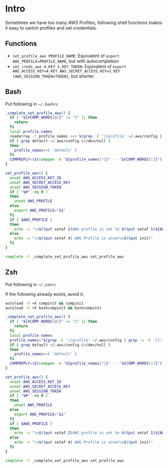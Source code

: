# Intro

Sometimes we have too many AWS Profiles, following shell functions makes it easy to switch profiles and set credentials.

## Functions

- `set_profile_aws PROFILE_NAME`: Equivalent of `export AWS_PROFILE=PROFILE_NAME`, but with autocompletion
- `set_creds_aws A_KEY S_KEY TOKEN`: Equivalent of `export AWS_ACCESS_KEY=A_KEY AWS_SECRET_ACCESS_KEY=S_KEY [AWS_SESSION_TOKEN=TOKEN]`, but shorter.

## Bash

Put following in `~/.bashrc`

```bash
_complete_set_profile_aws() {
  if [ "${#COMP_WORDS[@]}" != "2" ]; then
    return
  fi
  local profile_names
  readarray -t profile_names <<< $(grep -E '\[profile' ~/.aws/config | grep -o -E '[[:space:]][[:alnum:]].+[[:alnum:]]')
  if ( grep default ~/.aws/config &>/dev/null )
  then
    profile_names+=( 'default' )
  fi
  COMPREPLY=($(compgen -W "${profile_names[*]}" -- "${COMP_WORDS[1]}"))
}

set_profile_aws() {
  unset AWS_ACCESS_KEY_ID 
  unset AWS_SECRET_ACCESS_KEY
  unset AWS_SESSION_TOKEN
  if [ "$#" -eq 0 ] 
  then 
    unset AWS_PROFILE
  else
    export AWS_PROFILE="$1"
  fi
  if [ $AWS_PROFILE ]
  then
    echo -e "\n$(tput setaf 2)AWS profile is set to $(tput setaf 1)${AWS_PROFILE}\n $(tput init)"
  else
    echo -e "\n$(tput setaf 4) AWS Profile is unset\n$(tput init)"
  fi
}

complete -F _complete_set_profile_aws set_profile_aws 
```

## Zsh

Put following in `~/.zshrc`

If the following already exists, avoid it.

```bash
autoload -U +X compinit && compinit
autoload -U +X bashcompinit && bashcompinit
```

```bash
_complete_set_profile_aws() {
  if [ "${#COMP_WORDS[@]}" != "2" ]; then
    return
  fi
  local profile_names
  profile_names="$(grep -E '\[profile' ~/.aws/config | grep -o -E '[[:space:]][[:alnum:]].+[[:alnum:]]')"
  if ( grep default ~/.aws/config &>/dev/null )
  then
    profile_names+=( 'default' )
  fi
  COMPREPLY=($(compgen -W "${profile_names[*]}" -- "${COMP_WORDS[1]}"))
}

set_profile_aws() {
  unset AWS_ACCESS_KEY_ID
  unset AWS_SECRET_ACCESS_KEY
  unset AWS_SESSION_TOKEN
  if [ "$#" -eq 0 ]
  then
    unset AWS_PROFILE
  else
    export AWS_PROFILE="$1"
  fi
  if [ $AWS_PROFILE ]
  then
    echo -e "\n$(tput setaf 2)AWS profile is set to $(tput setaf 1)${AWS_PROFILE}\n $(tput init)"
  else
    echo -e "\n$(tput setaf 4) AWS Profile is unset\n$(tput init)"
  fi
}

complete -F _complete_set_profile_aws set_profile_aws
```
